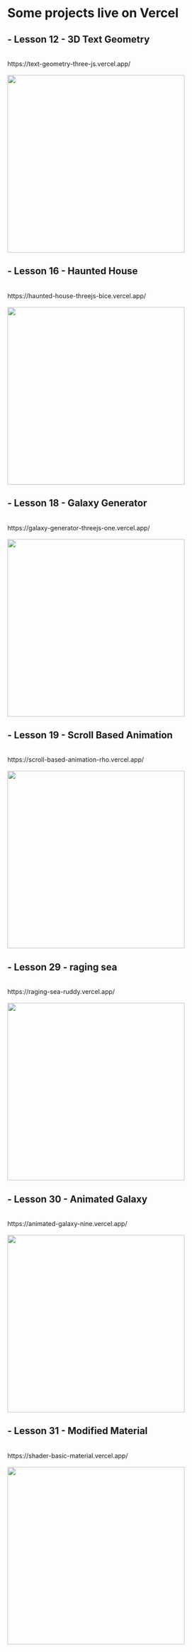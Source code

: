 <h1>Some projects live on Vercel</h1>
<h2> - Lesson 12 - 3D Text Geometry</h2> <br>
https://text-geometry-three-js.vercel.app/ <br><br>
<img src="https://github.com/user-attachments/assets/8eca2b54-d737-40b1-99bb-58fddc13a061" width="400">
<h2> - Lesson 16 - Haunted House</h2> <br>
https://haunted-house-threejs-bice.vercel.app/ <br><br>
<img src="https://github.com/user-attachments/assets/5484916f-c18a-40ef-876c-6fbfee2f9394" width="400">
<h2> - Lesson 18 - Galaxy Generator</h2> <br>
https://galaxy-generator-threejs-one.vercel.app/ <br><br>
<img src="https://github.com/user-attachments/assets/03c40bbb-7399-428f-a77b-5760f5b8352e" width="400">
<h2> - Lesson 19 - Scroll Based Animation </h2> <br>
https://scroll-based-animation-rho.vercel.app/ <br><br>
<img src="https://github.com/user-attachments/assets/5facfd65-9aa1-463e-857a-cd5c39baeaf9" width="400">
<h2> - Lesson 29 - raging sea </h2> <br>
https://raging-sea-ruddy.vercel.app/ <br><br>
<img src="https://github.com/user-attachments/assets/0da1633a-9397-4a43-bfdf-dc367a78f16a" width="400">
<h2> - Lesson 30 - Animated Galaxy </h2> <br>
https://animated-galaxy-nine.vercel.app/ <br><br>
<img src="https://github.com/user-attachments/assets/3fbbb823-d4fe-405f-bc88-7c466a50b4c9" width="400">
<h2> - Lesson 31 - Modified Material </h2> <br>
https://shader-basic-material.vercel.app/ <br><br>
<img src="https://github.com/user-attachments/assets/2ac55d94-5f5c-42a5-84e6-175ec181d8f2" width="400">